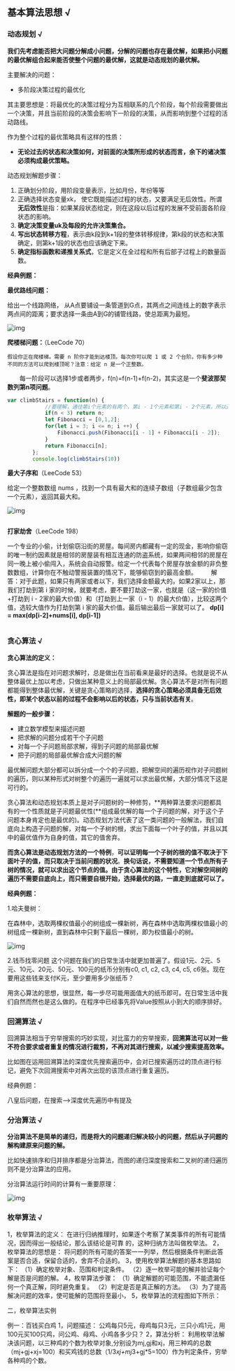 

## 基本算法思想 √

### 动态规划 √

**我们先考虑能否把大问题分解成小问题，分解的问题也存在最优解，如果把小问题的最优解组合起来能否使整个问题的最优解，这就是动态规划的最优解。**

主要解决的问题：

- 多阶段决策过程的最优化

其主要思想是：将最优化的决策过程分为互相联系的几个阶段，每个阶段需要做出一个决策，并且当前阶段的决策会影响下一阶段的决策，从而影响到整个过程的活动路线。

作为整个过程的最优策略具有这样的性质：

- **无论过去的状态和决策如何，对前面的决策所形成的状态而言，余下的诸决策必须构成最优策略。**

动态规划解题步骤：

1. 正确划分阶段，用阶段变量表示，比如月份，年份等等
2. 正确选择状态变量xk，  使它既能描述过程的状态，又要满足无后效性。所谓**无后效性**是指：如果某段状态给定，则在这段以后过程的发展不受前面各阶段状态的影响。 
3. **确定决策变量uk及每段的允许决策集合。**
4. **写出状态转移方程**，表示由k段到k+1段的整体转移规律，第k段的状态和决策确定，则第k+1段的状态也应该确定下来。
5. **确定指标函数和递推关系式**，它是定义在全过程和所有后部子过程上的数量函数。



**经典例题：**

**最优路线问题：**

 给出一个线路网络， 从A点要铺设一条管道到G点，其两点之间连线上的数字表示两点间的距离；要求选择一条由A到G的铺管线路，使总距离为最短。 

![img](https://img2018.cnblogs.com/blog/1608161/201907/1608161-20190704215615748-1030981036.png)



**爬楼梯问题：**（LeeCode 70）

 	假设你正在爬楼梯。需要 n 阶你才能到达楼顶。每次你可以爬 1 或 2 个台阶。你有多少种不同的方法可以爬到楼顶呢？注意：给定 n 是一个正整数。
  每一阶段可以选择1步或者两步，f(n)=f(n-1)+f(n-2)，其实这是一个**斐波那契数列第n项问题**。 

~~~js
var climbStairs = function(n) {
		    //要理解，通往第i个元素的有两个，第i - 1个元素和第i - 2个元素，所以通往第i个元素的方法就是这通往这两个元素的方法之和。（和斐波那契数列一样）
		    if(n < 3) return n;
		    let Fibonacci = [0,1,2];
		    for(let i = 3; i <= n; i ++) {
		        Fibonacci.push(Fibonacci[i - 1] + Fibonacci[i - 2]);
		    }
		    return Fibonacci[n];
		};
		console.log(climbStairs(10))
~~~

**最大子序和**（LeeCode 53）

 给定一个整数数组 nums ，找到一个具有最大和的连续子数组（子数组最少包含一个元素），返回其最大和。

 ![img](https://img2018.cnblogs.com/blog/1608161/201907/1608161-20190704220041732-194371155.png)

~~~js

~~~

**打家劫舍**（LeeCode 198）

 一个专业的小偷，计划偷窃沿街的房屋。每间房内都藏有一定的现金，影响你偷窃的唯一制约因素就是相邻的房屋装有相互连通的防盗系统，如果两间相邻的房屋在同一晚上被小偷闯入，系统会自动报警。给定一个代表每个房屋存放金额的非负整数数组，计算你在不触动警报装置的情况下，能够偷窃到的最高金额。
  解答：对于此题，如果只有两家或者以下，我们选择金额最大的。如果2家以上，那我们打劫到第 i 家的时候，就要考虑，要不要打劫这一家，也就是（这一家的价值+打劫到 i - 2家的最大价值）和（打劫到上一家（i - 1）的最大价值），比较这两个值，选较大值作为打劫到第 i 家的最大价值。最后输出最后一家就可以了。
**dp[i] = max(dp[i-2]+nums[i], dp[i-1])** 

~~~js

~~~



### 贪心算法 √

**贪心算法的定义：**

​		贪心算法是指在对问题求解时，总是做出在当前看来是最好的选择。也就是说不从整体最优上加以考虑，只做出某种意义上的局部最优解。贪心算法不是对所有问题都能得到整体最优解，关键是贪心策略的选择，**选择的贪心策略必须具备无后效性，即某个状态以前的过程不会影响以后的状态，只与当前状态有关**。

**解题的一般步骤：**

- 建立数学模型来描述问题
- 把求解的问题分成若干个子问题
- 对每一个子问题局部求解，得到子问题的局部最优解
- 把子问题的局部最优解合成大问题的解

最优解问题大部分都可以拆分成一个个的子问题，把解空间的遍历视作对子问题树的遍历，则以某种形式对树整个的遍历一遍就可以求出最优解，大部分情况下这是可行的。

贪心算法和动态规划本质上是对子问题树的一种修剪，**两种算法要求问题都具有的一个性质就是子问题最优性(**组成最优解的每一个子问题的解，对于这个子问题本身肯定也是最优的)。动态规划方法代表了这一类问题的一般解法，我们自底向上构造子问题的解，对每一个子树的根，求出下面每一个叶子的值，并且以其中的最优值作为自身的值，其它的值舍弃。

**而贪心算法是动态规划方法的一个特例**，**可以证明每一个子树的根的值不取决于下面叶子的值，而只取决于当前问题的状况**。**换句话说，不需要知道一个节点所有子树的情况，就可以求出这个节点的值。由于贪心算法的这个特性，它对解空间树的遍历不需要自底向上，而只需要自根开始，选择最优的路，一直走到底就可以了。** 



**经典例题：**

1.哈夫曼树：

在森林中，选取两棵权值最小的树组成一棵新树，再在森林中选取两棵权值最小的树组成一棵新树，直到森林中只剩下最后一棵树，即为权值最小的树。

![img](https://upload-images.jianshu.io/upload_images/4889651-e4b93aa07c192a6c)

 2.钱币找零问题
		这个问题在我们的日常生活中就更加普遍了。假设1元、2元、5元、10元、20元、50元、100元的纸币分别有c0, c1, c2, c3, c4, c5, c6张。现在要用这些钱来支付K元，至少要用多少张纸币？

​		用贪心算法的思想，很显然，每一步尽可能用面值大的纸币即可。在日常生活中我们自然而然也是这么做的。在程序中已经事先将Value按照从小到大的顺序排好。 



### 回溯算法 √

回溯算法相当于穷举搜索的巧妙实现，对比蛮力的穷举搜索，**回溯算法可以对一些不符合要求或者重复的情况进行裁剪，不再对其进行搜索，以减少搜索提高效率。**

比如图在运用回溯算法的深度优先搜索遍历中，会对已搜索遍历过的顶点进行标记，避免下次回溯搜索中对再次出现的该顶点进行重复遍历。

经典例题：

八皇后问题，在搜索-->深度优先遍历中有提及

### 分治算法 √

**分治算法不是简单的递归，而是将大的问题递归解决较小的问题，然后从子问题的解构建原来问题的解。**

比如快速排序和归并排序都是分治算法，而图的递归深度搜索和二叉树的递归遍历则不是分治算法的应用。

分治算法运行时间的计算有一重要原理：

![img](https://img2018.cnblogs.com/blog/1637843/201906/1637843-20190601211242816-1872276994.png)





### 枚举算法 √

1，枚举算法的定义：
在进行归纳推理时，如果逐个考察了某类事件的所有可能情况，因而得出一般结论，那么该结论是可靠 的，这种归纳方法叫做枚举法。
2，枚举算法的思想是：
将问题的所有可能的答案一一列举，然后根据条件判断此答案是否合适，保留合适的，舍弃不合适的。
3，使用枚举算法解题的基本思路如下：
（1）确定枚举对象、范围和判定条件。
（2）逐一枚举可能的解并验证每个解是否是问题的解。
4，枚举算法步骤：
（1）确定解题的可能范围，不能遗漏任何一个真正解，同时避免重复。
（2）判定是否是真正解的方法。
（3）为了提高解决问题的效率，使可能解的范围将至最小，
5，枚举算法的流程图如下所示：
                                       

二，枚举算法实例

例一：百钱买白鸡
1，问题描述：
公鸡每只5元，母鸡每只3元，三只小鸡1元，用100元买100只鸡，问公鸡、母鸡、小鸡各多少只？
2，算法分析：
利用枚举法解决该问题，以三种鸡的个数为枚举对象,分别设为mj,gj和xj，用三种鸡的总数 （mj+gj+xj=100）和买鸡钱的总数（1/3*xj+mj*3+gj*5=100）作为判定条件，穷举各种鸡的个数。

